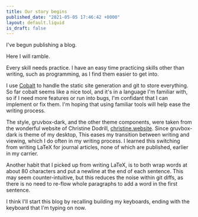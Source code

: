 ```yaml
---
title: Our story begins
published_date: "2021-05-05 17:46:42 +0000"
layout: default.liquid
is_draft: false
---
```

I've begun publishing a blog. 

Here I will ramble.

Every skill needs practice.
I have an easy time practicing skills other than writing, such as programming, 
as I find them easier to get into.

I use [Cobalt](https://cobalt-org.github.io) to handle the static site generation
and git to store everything.
So far cobalt seems like a nice tool, and it's in a language I'm familiar with, so
if I need more features or run into bugs, I'm confidant that I can implement or
fix them.
I'm hoping that using familiar tools will help ease the writing process.

The style, gruvbox-dark, and the other theme components, were taken from the
wonderful website of Christine Dodrill, 
[christine.website](https://christine.website).
Since gruvbox-dark is theme of my desktop, This eases my transition between 
writing and viewing, which I do often in my writing process.
I learned this switching from writing LaTeX for journal articles, none of
which are published, earlier in my carrier.

Another habit that I picked up from writing LaTeX, is to both wrap words at
about 80 characters and put a newline at the end of each sentence.
This may seem counter-intuitive, but this reduces the noise within git diffs,
as there is no need to re-flow whole paragraphs to add a word in the first 
sentence.

I think I'll start this blog by recalling building my keyboards, ending with the
keyboard that I'm typing on now.

